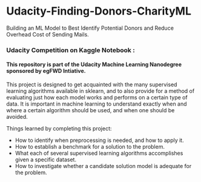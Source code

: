 # Udacity-Finding-Donors-CharityML
Building an ML Model to Best Identify Potential Donors and Reduce Overhead Cost of Sending Mails.
### Udacity Competition on Kaggle Notebook : 
#### This repository is part of the Udacity Machine Learning Nanodegree sponsored by egFWD Intiative.

This project is designed to get acquainted with the many supervised learning algorithms available in sklearn, and to also provide for a method of evaluating just how each model works and performs on a certain type of data. It is important in machine learning to understand exactly when and where a certain algorithm should be used, and when one should be avoided.

Things learned by completing this project:

- How to identify when preprocessing is needed, and how to apply it.
- How to establish a benchmark for a solution to the problem.
- What each of several supervised learning algorithms accomplishes given a specific dataset.
- How to investigate whether a candidate solution model is adequate for the problem.
